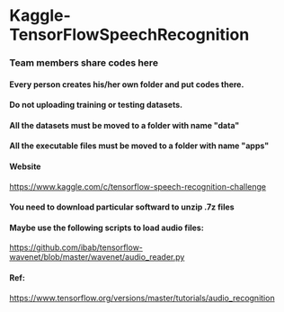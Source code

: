 # Kaggle-TensorFlowSpeechRecognition

### Team members share codes here
#### Every person creates his/her own folder and put codes there.
#### Do not uploading training or testing datasets.
#### All the datasets must be moved to a folder with name "data"
#### All the executable files must be moved to a folder with name "apps"
#### Website
https://www.kaggle.com/c/tensorflow-speech-recognition-challenge
#### You need to download particular softward to unzip .7z files
#### Maybe use the following scripts to load audio files:
https://github.com/ibab/tensorflow-wavenet/blob/master/wavenet/audio_reader.py
#### Ref:
https://www.tensorflow.org/versions/master/tutorials/audio_recognition
